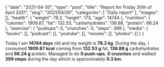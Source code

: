 {
    "date": "2021-04-30",
    "type": "post",
    "title": "Report for Friday 30th of April 2021",
    "slug": "2021\/04\/30",
    "categories": [
        "Daily report"
    ],
    "images": [],
    "health": {
        "weight": 78.2,
        "height": 173,
        "age": 14744
    },
    "nutrition": {
        "calories": 1909.87,
        "fat": 132.53,
        "carbohydrates": 136.88,
        "protein": 66.24
    },
    "exercise": {
        "pushups": 0,
        "crunches": 0,
        "steps": 399
    },
    "media": {
        "books": [],
        "podcast": [],
        "youtube": [],
        "movies": [],
        "photos": []
    }
}

Today I am <strong>14744 days</strong> old and my weight is <strong>78.2 kg</strong>. During the day, I consumed <strong>1909.87 kcal</strong> coming from <strong>132.53 g</strong> fat, <strong>136.88 g</strong> carbohydrates and <strong>66.24 g</strong> protein. Managed to do <strong>0 push-ups</strong>, <strong>0 crunches</strong> and walked <strong>399 steps</strong> during the day which is approximately <strong>0.3 km</strong>.